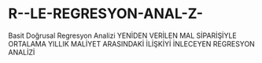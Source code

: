 # R--LE-REGRESYON-ANAL-Z-
Basit Doğrusal Regresyon Analizi
YENİDEN VERİLEN MAL SİPARİŞİYLE ORTALAMA YILLIK MALİYET ARASINDAKİ İLİŞKİYİ İNLECEYEN REGRESYON ANALİZİ
